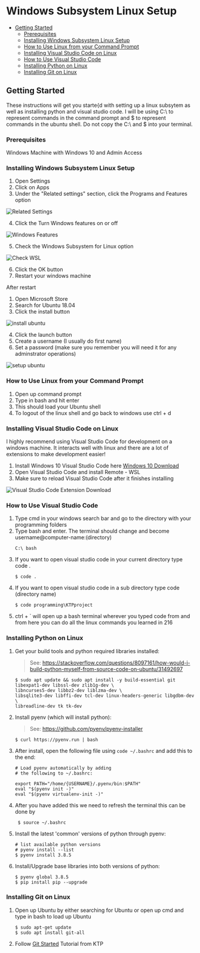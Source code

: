 # Windows Subsystem Linux Setup
  - [Getting Started](#getting-started)
    - [Prerequisites](#prerequisites)
    - [Installing Windows Subsystem Linux Setup](#installing-windows-subsystem-linux-setup)
    - [How to Use Linux from your Command Prompt](#how-to-use-linux-from-your-command-prompt)
    - [Installing Visual Studio Code on Linux](#installing-visual-studio-code-on-linux)
    - [How to Use Visual Studio Code](#how-to-use-visual-studio-code)
    - [Installing Python on Linux](#installing-python-on-linux)
    - [Installing Git on Linux](#installing-git-on-linux)


## Getting Started

These instructions will get you starte{d with setting up a linux subsytem as well as installing python and visual studio code.
I will be using C:\ to represent commands in the command prompt and $ to represent commands in the ubuntu shell. Do not copy
the C:\ and $ into your terminal.

### Prerequisites

Windows Machine with Windows 10 and Admin Access


### Installing Windows Subsystem Linux Setup

1. Open Settings
2. Click on Apps
3. Under the "Related settings" section, click the Programs and Features option

![Related Settings](apps-features-programsfeatures-option.jpg)

4. Click the Turn Windows features on or off

![Windows Features](controlpanel-turn-windows-features-option.jpg)

5. Check the Windows Subsystem for Linux option

![Check WSL](enable-windows-subsystem-linux-windows-10.jpg)

6. Click the OK button
7. Restart your windows machine

After restart
1. Open Microsoft Store
2. Search for Ubuntu 18.04
3. Click the install button

![install ubuntu](install-ubuntu-microsoftstore.jpg)

4. Click the launch button
5. Create a username (I usually do first name)
6. Set a password (make sure you remember you will need it for any adminstrator operations) 

![setup ubuntu](setup-ubuntu-wsl-windows10.jpg)

### How to Use Linux from your Command Prompt

1. Open up command prompt
2. Type in bash and hit enter
3. This should load your Ubuntu shell
4. To logout of the linux shell and go back to windows use ctrl + d

### Installing Visual Studio Code on Linux

I highly recommend using Visual Studio Code for development on a windows machine. 
It interacts well with linux and there are a lot of extensions to make development easier!

1. Install Windows 10 Visual Studio Code here [Windows 10 Download](https://code.visualstudio.com/download)
2. Open Visual Studio Code and install Remote - WSL
3. Make sure to reload Visual Studio Code after it finishes installing

![Visual Studio Code Extension Download](download-extensions.jpg)

### How to Use Visual Studio Code

1. Type cmd in your windows search bar and go to the directory with your programming folders
2. Type bash and enter. The terminal should change and become username@computer-name:(directory)
    ```
    C:\ bash
    ```
1. If you want to open visual studio code in your current directory type code .
    ```
    $ code .
    ```
2. If you want to open visual studio code in a sub directory type code (directory name)
    ```
    $ code programming\KTPproject
    ```
3. ctrl + ` will open up a bash terminal wherever you typed code from and from here you can do all the linux commands you learned in 216


### Installing Python on Linux

1. Get your build tools and python required libraries installed:

    > See:
    > https://stackoverflow.com/questions/8097161/how-would-i-build-python-myself-from-source-code-on-ubuntu/31492697

    ```
    $ sudo apt update && sudo apt install -y build-essential git libexpat1-dev libssl-dev zlib1g-dev \
    libncurses5-dev libbz2-dev liblzma-dev \
    libsqlite3-dev libffi-dev tcl-dev linux-headers-generic libgdbm-dev \
    libreadline-dev tk tk-dev
    ```

2. Install pyenv (which will install python):
    
    > See:
    > https://github.com/pyenv/pyenv-installer
    
    ```
    $ curl https://pyenv.run | bash
    ```
    
3. After install, open the following file using  `code ~/.bashrc` and add this to the end:

    ```
    # Load pyenv automatically by adding
    # the following to ~/.bashrc:

    export PATH="/home/{USERNAME}/.pyenv/bin:$PATH"
    eval "$(pyenv init -)"
    eval "$(pyenv virtualenv-init -)"
    ```

4. After you have added this we need to refresh the terminal this can be done by
   
   ```
    $ source ~/.bashrc
   ```

5. Install the latest 'common' versions of python through pyenv:

     ```
     # list available python versions
     # pyenv install --list
     $ pyenv install 3.8.5
     ```
     
 
6. Install/Upgrade base libraries into both versions of python:

    ```
    $ pyenv global 3.8.5
    $ pip install pip --upgrade
    ```


### Installing Git on Linux

1. Open up Ubuntu by either searching for Ubuntu or open up cmd and type in bash to load up Ubuntu
    ```
    $ sudo apt-get update 
    $ sudo apt install git-all
    ```
3. Follow [Git Started](https://github.com/ktpumd/git-started) Tutorial from KTP

